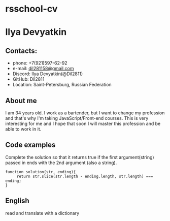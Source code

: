 # rsschool-cv
# Ilya Devyatkin
## Contacts:
* phone: +7(921)597-62-92
* e-mail: dil281158@gmail.com
* Discord: Ilya Devyatkin(@Dil2811)
* GitHub: Dil2811
* Location: Saint-Petersburg, Russian Federation
## About me
I am 34 years old. I work as a bartender, but I want to change my profession and that's why I'm taking JavaScript/Front-end courses. This is very interesting for me and I hope that soon I will master this profession and be able to work in it.
## Code examples
Complete the solution so that it returns true if the first argument(string) passed in ends with the 2nd argument (also a string).

```
function solution(str, ending){
     return str.slice(str.length - ending.length, str.length) === ending;
}
```
## English
read and translate with a dictionary